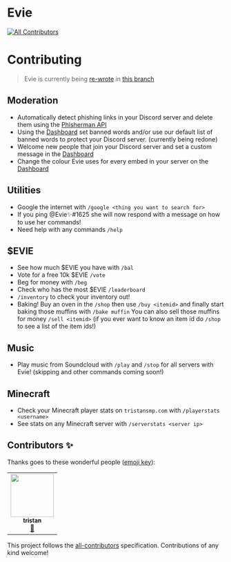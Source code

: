 # Evie
<!-- ALL-CONTRIBUTORS-BADGE:START - Do not remove or modify this section -->
[![All Contributors](https://img.shields.io/badge/all_contributors-1-orange.svg?style=flat-square)](#contributors-)
<!-- ALL-CONTRIBUTORS-BADGE:END -->

# Contributing
> Evie is currently being [re-wrote](https://github.com/twisttaan/Evie/pull/28) in [this branch](https://github.com/twisttaan/Evie/tree/rewrite)

## Moderation
- Automatically detect phishing links in your Discord server and delete them using the [Phisherman API](http://phisherman.gg)
- Using the [Dashboard](https://dash.eviebot.rocks/) set banned words and/or use our default list of banned words to protect your Discord server. (currently being redone)
- Welcome new people that join your Discord server and set a custom message in the [Dashboard](https://dash.eviebot.rocks/)
- Change the colour Evie uses for every embed in your server on the [Dashboard](https://dash.eviebot.rocks/)
## Utilities
- Google the internet with `/google <thing you want to search for>`
- If you ping @Evie✨#1625 she will now respond with a message on how to use her commands!
- Need help with any commands `/help`
## $EVIE
- See how much $EVIE you have with `/bal`
- Vote for a free 10k $EVIE `/vote`
-   Beg for money with `/beg`
-   Check who has the most $EVIE `/leaderboard`
-   `/inventory` to check your inventory out!
-   Baking! Buy an oven in the `/shop` then use `/buy <itemid>` and
   finally start baking those muffins with `/bake muffin` You can also
   sell those muffins for money `/sell <itemid>` (if you ever want to
   know an item id do `/shop` to see a list of the item ids!)
## Music
- Play music from Soundcloud with `/play` and `/stop` for all servers with Evie! (skipping and other commands coming soon!)
## Minecraft
- Check your Minecraft player stats on `tristansmp.com` with `/playerstats <username>`
- See stats on any Minecraft server with `/serverstats <server ip>`

## Contributors ✨

Thanks goes to these wonderful people ([emoji key](https://allcontributors.org/docs/en/emoji-key)):

<!-- ALL-CONTRIBUTORS-LIST:START - Do not remove or modify this section -->
<!-- prettier-ignore-start -->
<!-- markdownlint-disable -->
<table>
  <tr>
    <td align="center"><a href="http://evie.pw"><img src="https://avatars.githubusercontent.com/u/69066026?v=4?s=100" width="100px;" alt=""/><br /><sub><b>tristan</b></sub></a><br /><a href="#projectManagement-twisttaan" title="Project Management">📆</a></td>
  </tr>
</table>

<!-- markdownlint-restore -->
<!-- prettier-ignore-end -->

<!-- ALL-CONTRIBUTORS-LIST:END -->

This project follows the [all-contributors](https://github.com/all-contributors/all-contributors) specification. Contributions of any kind welcome!